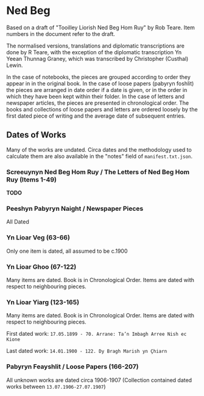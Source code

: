 ﻿# Ned Beg

Based on a draft of "Tooilley Liorish Ned Beg Hom Ruy" by Rob Teare. Item numbers in the document refer to the draft.

The normalised versions, translations and diplomatic transcriptions are done by R Teare, with the exception of the diplomatic transcription Yn Yeean Thunnag Graney, which was transcribed by Christopher (Custhal) Lewin. 

In the case of notebooks, the pieces are grouped according to order they appear in in the original book. In the case of loose papers (pabyryn foshlit) the pieces are arranged in date order if a date is given, or in the order in which they have been kept within their folder. In the case of letters and newspaper articles, the pieces are presented in chronological order. The books and collections of loose papers and letters are ordered loosely by the first dated piece of writing and the average date of subsequent entries.

## Dates of Works

Many of the works are undated. Circa dates and the methodology used to calculate them are also available in the "notes" field of `manifest.txt.json`.

### Screeuynyn Ned Beg Hom Ruy / The Letters of Ned Beg Hom Ruy (Items 1-49)

**TODO**

### Peeshyn Pabyryn Naight / Newspaper Pieces

All Dated

### Yn Lioar Veg (63-66)

Only one item is dated, all assumed to be c.1900

### Yn Lioar Ghoo (67-122)

Many items are dated. Book is in Chronological Order. Items are dated with respect to neighbouring pieces.

### Yn Lioar Yiarg (123-165)

Many items are dated. Book is in Chronological Order. Items are dated with respect to neighbouring pieces.

First dated work: `17.05.1899 - 70. Arrane: Ta’n Imbagh Arree Nish ec Kione `

Last dated work: `14.01.1900 - 122. Dy Bragh Marish yn Çhiarn`

### Pabyryn Feayshlit / Loose Papers (166-207)

All unknown works are dated circa 1906-1907 (Collection contained dated works between `13.07.1906-27.07.1907`)